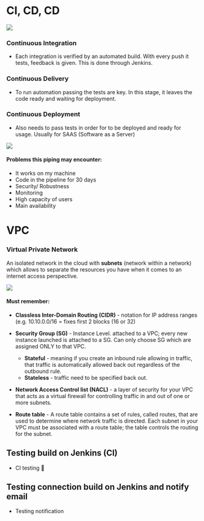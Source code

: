 # CI, CD, CD

![](https://www.edureka.co/blog/content/ver.1531719070/uploads/2018/07/Asset-33-1.png)

### <b> Continuous Integration </b>
  - Each integration is verified by an automated build. With every push it tests, feedback is given. This is done through Jenkins.

### <b> Continuous Delivery </b>
  - To run automation passing the tests are key. In this stage, it leaves the code ready and waiting for deployment.

### <b> Continuous Deployment </b>
  - Also needs to pass tests in order for to be deployed and ready for usage. Usually for SAAS (Software as a Server)


![](https://agileforall.com/wp-content/uploads/2017/07/continuous-delivery-deployment.jpg)

#### Problems this piping may encounter:
- It works on my machine
- Code in the pipeline for 30 days
- Security/ Robustness
- Monitoring
- High capacity of users
- Main availability

# VPC

### <b> Virtual Private Network </b>

An isolated network in the cloud with <b>subnets</b> (network within a network) which allows to separate the resources you have when it comes to an internet access perspective.


![](https://docs.aws.amazon.com/vpc/latest/userguide/images/nat-instance-diagram.png)

#### Must remember:
- <b>Classless Inter-Domain Routing (CIDR)</b> - notation for IP address ranges
(e.g. 10.10.0.0/16 = fixes first 2 blocks (16 or 32)


- <b>Security Group (SG)</b> - Instance Level. attached to a VPC; every new instance launched is attached to a SG. Can only choose SG which are assigned ONLY to that VPC.
    - <b>Stateful</b> - meaning if you create an inbound rule allowing in traffic, that traffic is automatically allowed back out regardless of the outbound rule.
    - <b>Stateless</b> - traffic need to be specified back out.


- <b> Network Access Control list (NACL)</b> - a layer of security for your VPC that acts as a virtual firewall for controlling traffic in and out of one or more subnets.


- <b> Route table</b> - A route table contains a set of rules, called routes, that are used to determine where network traffic is directed. Each subnet in your VPC must be associated with a route table; the table controls the routing for the subnet.


## Testing build on Jenkins (CI)
- CI testing :sushi:

## Testing connection build on Jenkins and notify email
- Testing notification
